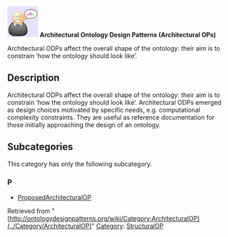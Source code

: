 [![](../images/thumb/6/6f/Definition.gif/70px-Definition.gif)](../Image/Definition.gif "Definition.gif")
__Architectural Ontology Design Patterns (Architectural OPs)__

Architectural ODPs affect the overall shape of the ontology: their aim is to constrain ‘how the ontology should look like’. 


  




##   Description


Architectural ODPs affect the overall shape of the ontology: their aim is to constrain ‘how the ontology should look like’. Architectural ODPs emerged as design choices motivated by specific needs, e.g. computational complexity constraints. They are useful as reference documentation for those initially approaching the design of an ontology.





## Subcategories


This category has only the following subcategory.


### P


* [ProposedArchitecturalOP](../Category/ProposedArchitecturalOP "Category:ProposedArchitecturalOP")



Retrieved from "[http://ontologydesignpatterns.org/wiki/Category:ArchitecturalOP](../Category/ArchitecturalOP)"
 [Category](http://ontologydesignpatterns.org/wiki/Special:Categories "Special:Categories"): [StructuralOP](../Category/StructuralOP "Category:StructuralOP")